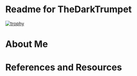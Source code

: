# Readme for TheDarkTrumpet

[![trophy](https://github-profile-trophy.vercel.app/?username=TheDarkTrumpet&row=2&column=7&theme=monokai)](https://github-profile-trophy.vercel.app/?username=TheDarkTrumpet&row=3&column=7&theme=monokai)

# About Me

# References and Resources
